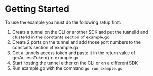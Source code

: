 # Getting Started

To use the example you must do the following setup first:

1. Create a tunnel on the CLI or another SDK and put the tunnelId and clusterId in the constants section of example.go
2. Create 2 ports on the tunnel and add those port numbers to the constants section of example.go
3. Get a tunnels access token and paste it in the return value of getAccessToken() in example.go
4. Start hosting the tunnel either on the CLI or on a different SDK
5. Run example.go with the command `go run example.go`